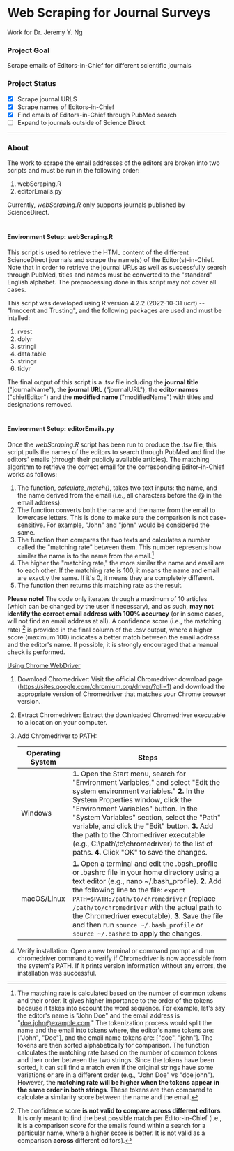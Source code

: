 # Web  Scraping for Journal Surveys
Work for Dr. Jeremy Y. Ng

### Project Goal
Scrape emails of Editors-in-Chief for different scientific journals

### Project Status
- [x] Scrape journal URLS
- [x] Scrape names of Editors-in-Chief
- [x] Find emails of Editors-in-Chief through PubMed search
- [ ] Expand to journals outside of Science Direct 
---
### About
The work to scrape the email addresses of the editors are broken into two scripts and must be run in the following order:
1. webScraping.R
2. editorEmails.py

Currently, *webScraping.R* only supports journals published by ScienceDirect.

#
#### Environment Setup: webScraping.R
This script is used to retrieve the HTML content of the different ScienceDirect journals and scrape the name(s) of the Editor(s)-in-Chief. Note that in order to retrieve the journal URLs as well as successfully search through PubMed, titles and names must be converted to the "standard" English alphabet. The preprocessing done in this script may not cover all cases. 

This script was developed using R version 4.2.2 (2022-10-31 ucrt) -- "Innocent and Trusting", and the following packages are used and must be intalled:
1. rvest
2. dplyr
3. stringi
4. data.table
5. stringr
6. tidyr

The final output of this script is a .tsv file including the **journal title** ("journalName"), the **journal URL** ("journalURL"), the **editor names** ("chiefEditor") and the **modified name** ("modifiedName") with titles and designations removed.

#
#### Environment Setup: editorEmails.py
Once the *webScraping.R* script has been run to produce the .tsv file, this script pulls the names of the editors to search through PubMed and find the editors' emails (through their publicly available articles). The matching algorithm to retrieve the correct email for the corresponding Editor-in-Chief works as follows:

1. The function, *calculate_match()*, takes two text inputs: the name, and the name derived from the email (i.e., all characters before the @ in the email address).
2. The function converts both the name and the name from the email to lowercase letters. This is done to make sure the comparison is not case-sensitive. For example, "John" and "john" would be considered the same.
3. The function then compares the two texts and calculates a number called the "matching rate" between them. This number represents how similar the name is to the name from the email.[^1]
4. The higher the "matching rate," the more similar the name and email are to each other. If the matching rate is 100, it means the name and email are exactly the same. If it's 0, it means they are completely different.
5. The function then returns this matching rate as the result.

[^1]: The matching rate is calculated based on the number of common tokens and their order. It gives higher importance to the order of the tokens because it takes into account the word sequence. For example, let's say the editor's name is "John Doe" and the email address is "doe.john@example.com." The tokenization process would split the name and the email into tokens where, the editor's name tokens are: ["John", "Doe"], and the email name tokens are: ["doe", "john"]. The tokens are then sorted alphabetically for comparison. The function calculates the matching rate based on the number of common tokens and their order between the two strings. Since the tokens have been sorted, it can still find a match even if the original strings have some variations or are in a different order (e.g., "John Doe" vs "doe john"). However, the **matching rate will be higher when the tokens appear in the same order in both strings**. These tokens are then compared to calculate a similarity score between the name and the email.

**Please note!** The code only iterates through a maximum of 10 articles (which can be changed by the user if necessary), and as such, **may not identify the correct email address with 100% accuracy** (or in some cases, will not find an email address at all). A confidence score (i.e., the matching rate) [^2] is provided in the final column of the .csv output, where a higher score (maximum 100) indicates a better match between the email address and the editor's name. If possible, it is strongly encouraged that a manual check is performed.

[^2]: The confidence score **is not valid to compare across different editors**. It is only meant to find the best possible match per Editor-in-Chief (i.e., it is a comparison score for the emails found within a search for a particular name, where a higher score is better. It is not valid as a comparison **across** different editors).

<ins>Using Chrome WebDriver</ins>
1. Download Chromedriver: Visit the official Chromedriver download page (https://sites.google.com/chromium.org/driver/?pli=1) and download the appropriate version of Chromedriver that matches your Chrome browser version.

2. Extract Chromedriver: Extract the downloaded Chromedriver executable to a location on your computer.

3. Add Chromedriver to PATH:

   | Operating System | Steps |
   | --- | --- |
   | Windows | **1.** Open the Start menu, search for "Environment Variables," and select "Edit the system environment variables." **2.** In the System Properties window, click the "Environment Variables" button. In the "System Variables" section, select the "Path" variable, and click the "Edit" button. **3.** Add the path to the Chromedriver executable (e.g., C:\path\to\chromedriver) to the list of paths. **4.** Click "OK" to save the changes. |
   | macOS/Linux | **1.** Open a terminal and edit the .bash_profile or .bashrc file in your home directory using a text editor (e.g., nano ~/.bash_profile). **2.** Add the following line to the file: `export PATH=$PATH:/path/to/chromedriver` (replace `/path/to/chromedriver` with the actual path to the Chromedriver executable). **3.** Save the file and then run `source ~/.bash_profile` or `source ~/.bashrc` to apply the changes. |


4. Verify installation: Open a new terminal or command prompt and run chromedriver command to verify if Chromedriver is now accessible from the system's PATH. If it prints version information without any errors, the installation was successful. 
